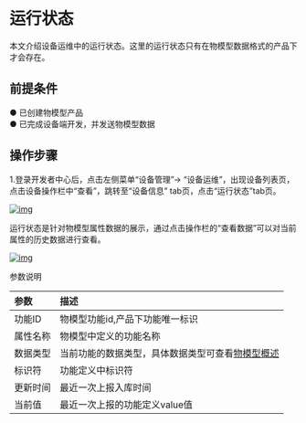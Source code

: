 # 运行状态

本文介绍设备运维中的运行状态。这里的运行状态只有在物模型数据格式的产品下才会存在。

## **前提条件**

● 已创建物模型产品<br />
● 已完成设备端开发，并发送物模型数据

## **操作步骤**

1.登录开发者中心后，点击左侧菜单“设备管理”→ “设备运维”，出现设备列表页，点击设备操作栏中“查看”，跳转至“设备信息” tab页，点击“运行状态”tab页。

<a data-fancybox title="img" href="/guide/image2022-3-10_9-19-45.png?version=1&modificationDate=1646874596000&api=v2">![img](/guide/image2022-3-10_9-19-45.png?version=1&modificationDate=1646874596000&api=v2)</a>

运行状态是针对物模型属性数据的展示，通过点击操作栏的“查看数据”可以对当前属性的历史数据进行查看。

<a data-fancybox title="img" href="/guide/image2022-3-10_11-35-57.png?version=1&modificationDate=1646882767000&api=v2">![img](/guide/image2022-3-10_11-35-57.png?version=1&modificationDate=1646882767000&api=v2)</a>

参数说明

| 参数     | 描述                                                         |
| :------- | :----------------------------------------------------------- |
| 功能ID   | 物模型功能id,产品下功能唯一标识                              |
| 属性名称 | 物模型中定义的功能名称                                       |
| 数据类型 | 当前功能的数据类型，具体数据类型可查看[物模型概述](/guide/develop/definition/page-01.md) |
| 标识符   | 功能定义中标识符                                             |
| 更新时间 | 最近一次上报入库时间                                         |
| 当前值   | 最近一次上报的功能定义value值                                |

